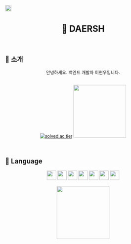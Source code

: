 <img height = 20 src="https://hits.seeyoufarm.com/api/count/incr/badge.svg?url=https%3A%2F%2Fgithub.com%2Fdaersh&count_bg=%2379C83D&title_bg=%23555555&icon=&icon_color=%23E7E7E7&title=visit&edge_flat=false)](https://hits.seeyoufarm.com" />
<div align="center">
 
# 🍎 DAERSH   
</div>
 
<br>

🍎 소개
--
<div align="center">
 안녕하세요. 백엔드 개발자 이현우입니다.
</div>
<br>
<div align="center">

[![solved.ac tier](http://mazassumnida.wtf/api/generate_badge?boj=daersh)](https://solved.ac/daersh) <img height=170 src="https://github-readme-stats.vercel.app/api?username=daersh" />
</div>
<br>

🍏 Language
--
<div align="center">
<img height= 30 src="https://img.shields.io/badge/Java-007396?style=flat&logo=Java&logoColor=white" /> <img height= 30 src="https://img.shields.io/badge/C++-F24C53?style=flat&logo=cplusplus&logoColor=white" /> <img height= 30 src="https://img.shields.io/badge/Spring-6DB33F?style=flat&logo=Spring&logoColor=white" /> <img height= 30 src="https://img.shields.io/badge/Unity-512BD4?style=flat&logo=Unity&logoColor=white" /> <img height= 30 src="https://img.shields.io/badge/Csharp-EF5C55?style=flat&logo=Csharp&logoColor=white" /> <img height= 30 src="https://img.shields.io/badge/Unity-F09820?style=flat&logo=Unity&logoColor=white" /> <img height= 30 src="https://img.shields.io/badge/c-A8B9CC?style=flat&logo=c&logoColor=white" /> 
</div>
<br>
<div align="center">
<img height=170 src="https://github-readme-stats.vercel.app/api/top-langs/?username=daersh&langs_count=10&layout=compact&theme=dark" />
</div>
<br>

<br>

<br>
